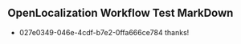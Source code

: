 ## OpenLocalization Workflow Test MarkDown

* 027e0349-046e-4cdf-b7e2-0ffa666ce784 
thanks!



<!--HONumber=Jan16_HO3-->
